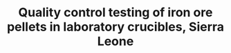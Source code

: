 --- 
title: Quality control testing of iron ore pellets in laboratory crucibles, Sierra Leone
photo: GSAMTK143749.jpg 
layout: photo 
section: portfolio
tags: science-technology
---  